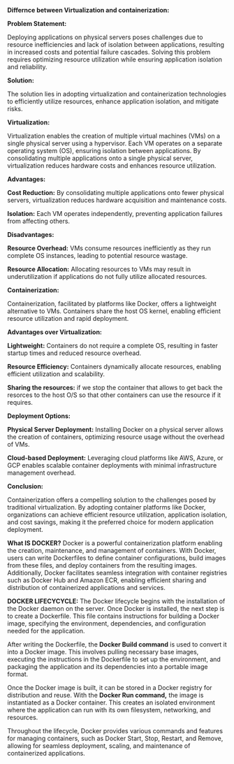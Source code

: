 **Differnce between Virtualization and containerization:**


**Problem Statement:**

Deploying applications on physical servers poses challenges due to resource inefficiencies and lack of isolation between applications, resulting in increased costs and potential failure cascades. Solving this problem requires optimizing resource utilization while ensuring application isolation and reliability.

**Solution:**

The solution lies in adopting virtualization and containerization technologies to efficiently utilize resources, enhance application isolation, and mitigate risks.

**Virtualization:**

Virtualization enables the creation of multiple virtual machines (VMs) on a single physical server using a hypervisor. Each VM operates on a separate operating system (OS), ensuring isolation between applications. By consolidating multiple applications onto a single physical server, virtualization reduces hardware costs and enhances resource utilization.

**Advantages:**

**Cost Reduction:** By consolidating multiple applications onto fewer physical servers, virtualization reduces hardware acquisition and maintenance costs.

**Isolation:** Each VM operates independently, preventing application failures from affecting others.

**Disadvantages:**

**Resource Overhead:** VMs consume resources inefficiently as they run complete OS instances, leading to potential resource wastage.

**Resource Allocation:** Allocating resources to VMs may result in underutilization if applications do not fully utilize allocated resources.


**Containerization:**

Containerization, facilitated by platforms like Docker, offers a lightweight alternative to VMs. Containers share the host OS kernel, enabling efficient resource utilization and rapid deployment.

**Advantages over Virtualization:**

**Lightweight:** Containers do not require a complete OS, resulting in faster startup times and reduced resource overhead.

**Resource Efficiency:** Containers dynamically allocate resources, enabling efficient utilization and scalability.

**Sharing the resources:** if we stop the container that allows to get back the resorces to the host O/S so that other containers can use the resource if it requires.

**Deployment Options:**

**Physical Server Deployment:** Installing Docker on a physical server allows the creation of containers, optimizing resource usage without the overhead of VMs.

**Cloud-based Deployment:** Leveraging cloud platforms like AWS, Azure, or GCP enables scalable container deployments with minimal infrastructure management overhead.

**Conclusion:**

Containerization offers a compelling solution to the challenges posed by traditional virtualization. By adopting container platforms like Docker, organizations can achieve efficient resource utilization, application isolation, and cost savings, making it the preferred choice for modern application deployment.


**What IS DOCKER?** Docker is a powerful containerization platform enabling the creation, maintenance, and management of containers. With Docker, users can write Dockerfiles to define container configurations, build images from these files, and deploy containers from the resulting images. Additionally, Docker facilitates seamless integration with container registries such as Docker Hub and Amazon ECR, enabling efficient sharing and distribution of containerized applications and services.


**DOCKER LIFECYCYCLE:**
The Docker lifecycle begins with the installation of the Docker daemon on the server. Once Docker is installed, the next step is to create a Dockerfile. This file contains instructions for building a Docker image, specifying the environment, dependencies, and configuration needed for the application.

After writing the Dockerfile, the **Docker Build command** is used to convert it into a Docker image. This involves pulling necessary base images, executing the instructions in the Dockerfile to set up the environment, and packaging the application and its dependencies into a portable image format.

Once the Docker image is built, it can be stored in a Docker registry for distribution and reuse. With the **Docker Run command,** the image is instantiated as a Docker container. This creates an isolated environment where the application can run with its own filesystem, networking, and resources.

Throughout the lifecycle, Docker provides various commands and features for managing containers, such as Docker Start, Stop, Restart, and Remove, allowing for seamless deployment, scaling, and maintenance of containerized applications.






